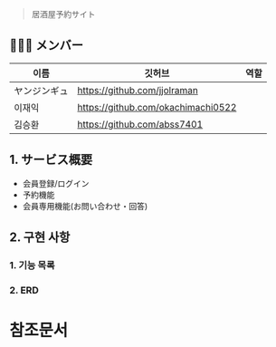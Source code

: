 
> 居酒屋予約サイト



## 👨‍👩‍👧 メンバー

| 이름   | 깃허브                                  | 역할 |
| ------ | ---------------------------------       | ---- |
| ヤンジンギュ | https://github.com/jjolraman            |      |
| 이재익 | https://github.com/okachimachi0522      |      |
| 김승환 | https://github.com/abss7401             |      |

## 1. サービス概要

- 会員登録/ログイン
- 予約機能
- 会員専用機能(お問い合わせ・回答)

## 2. 구현 사항

### 1. 기능 목록

### 2. ERD

# 참조문서

